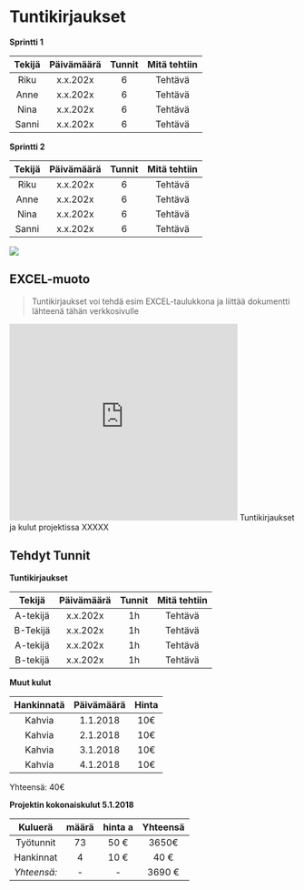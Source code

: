 # Tuntikirjaukset  

**Sprintti 1**

| Tekijä | Päivämäärä | Tunnit | Mitä tehtiin |
|:-:|:-:|:-:|:-:|
| Riku | x.x.202x | 6 | Tehtävä |
| Anne | x.x.202x | 6 | Tehtävä |
| Nina | x.x.202x | 6 | Tehtävä |
| Sanni | x.x.202x | 6 | Tehtävä |  


**Sprintti 2**

| Tekijä | Päivämäärä | Tunnit | Mitä tehtiin |
|:-:|:-:|:-:|:-:|
| Riku | x.x.202x | 6 | Tehtävä |
| Anne | x.x.202x | 6 | Tehtävä |
| Nina | x.x.202x | 6 | Tehtävä |
| Sanni | x.x.202x | 6 | Tehtävä |



![](https://openclipart.org/image/400px/svg_to_png/324819/studying-boy-and-girl.png)

## EXCEL-muoto

> Tuntikirjaukset voi tehdä esim EXCEL-taulukkona ja liittää dokumentti lähteenä tähän verkkosivulle

<iframe width="402" height="346" frameborder="0" scrolling="no" src="https://jamkstudent.sharepoint.com/sites/OpenProjectPlatform/_layouts/15/Doc.aspx?sourcedoc={1dacc3b5-7771-4578-8025-6ea524406f6b}&action=embedview&wdAllowInteractivity=False&wdHideGridlines=True&wdHideHeaders=True&wdDownloadButton=True&wdInConfigurator=True"></iframe>
Tuntikirjaukset ja kulut projektissa XXXXX

## Tehdyt Tunnit

**Tuntikirjaukset**

| Tekijä | Päivämäärä | Tunnit | Mitä tehtiin |
|:-:|:-:|:-:|:-:|
| A-tekijä | x.x.202x | 1h | Tehtävä |
| B-Tekijä | x.x.202x | 1h | Tehtävä |
| A-tekijä | x.x.202x | 1h | Tehtävä |
| B-tekijä | x.x.202x | 1h | Tehtävä |

**Muut kulut**

| Hankinnatä | Päivämäärä | Hinta |
|:-:|:-:|:-:|
| Kahvia  | 1.1.2018 | 10€ |
| Kahvia  | 2.1.2018 | 10€ |
| Kahvia  | 3.1.2018 | 10€ |
| Kahvia  | 4.1.2018 | 10€ |

Yhteensä: 40€  


**Projektin kokonaiskulut 5.1.2018**

| Kuluerä | määrä |  hinta a | Yhteensä |
|:-:|:-:|:-:|:-:|
| Työtunnit | 73 | 50 € | 3650€ |   
| Hankinnat | 4 | 10 € | 40 € |
| *Yhteensä:* |- | - | 3690 € |

